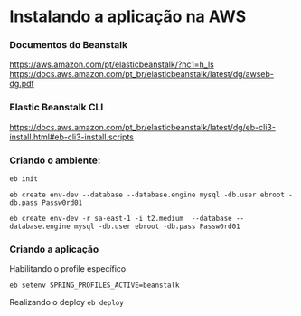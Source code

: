 # Instalando a aplicação na AWS

### Documentos do Beanstalk  

https://aws.amazon.com/pt/elasticbeanstalk/?nc1=h_ls
https://docs.aws.amazon.com/pt_br/elasticbeanstalk/latest/dg/awseb-dg.pdf

### Elastic Beanstalk CLI

https://docs.aws.amazon.com/pt_br/elasticbeanstalk/latest/dg/eb-cli3-install.html#eb-cli3-install.scripts

### Criando o ambiente:

```eb init```

```eb create env-dev --database --database.engine mysql -db.user ebroot -db.pass Passw0rd01```


```eb create env-dev -r sa-east-1 -i t2.medium  --database --database.engine mysql -db.user ebroot -db.pass Passw0rd01```

### Criando a aplicação

Habilitando o profile específico

```
eb setenv SPRING_PROFILES_ACTIVE=beanstalk
```

Realizando o deploy
```eb deploy```


